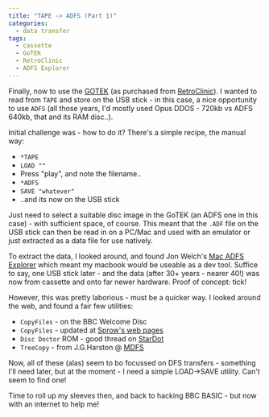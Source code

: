 ```yaml
---
title: "TAPE -> ADFS (Part 1)"
categories:
  - data transfer
tags:
  - cassette
  - GoTEK
  - RetroClinic
  - ADFS Explorer
---
```

Finally, now to use the [GOTEK](http://www.retroclinic.com/docs/GOTEKFloppyDrive.pdf) (as purchased from [RetroClinic](http://www.retroclinic.com)). I wanted to read from `TAPE` and store on the USB stick - in this case, a nice opportunity to use `ADFS` (all those years, I'd mostly used Opus DDOS - 720kb vs ADFS 640kb, that and its RAM disc..).

Initial challenge was - how to do it? There's a simple recipe, the manual way:

- `*TAPE`
- `LOAD ""`
- Press "play", and note the filename..
- `*ADFS`
- `SAVE "whatever"`
- ..and its now on the USB stick

Just need to select a suitable disc image in the GoTEK (an ADFS one in this case) - with sufficient space, of course. This meant that the `.ADF` file on the USB stick can then be read in on a PC/Mac and used with an emulator or just extracted as a data file for use natively.

To extract the data, I looked around, and found Jon Welch's [Mac ADFS Explorer](http://www.g7jjf.com/mac_adfs_explorer.htm) which meant my macbook would be useable as a dev tool. Suffice to say, one USB stick later - and the data (after 30+ years - nearer 40!) was now from cassette and onto far newer hardware. Proof of concept: tick!

However, this was pretty laborious - must be a quicker way. I looked around the web, and found a fair few utilities:
- `CopyFiles` - on the BBC Welcome Disc
- `CopyFiles` - updated at [Sprow's web pages](http://www.sprow.co.uk/bbc/bbcbasic.htm)
- `Disc Doctor` ROM - good thread on [StarDot](https://stardot.org.uk/forums/viewtopic.php?t=3486)
- `TreeCopy` - from J.G.Harston @ [MDFS](https://mdfs.net/Software/FileTools/)

Now, all of these (alas) seem to bo focussed on DFS transfers - something I'll need later, but at the moment - I need a simple LOAD->SAVE utility. Can't seem to find one!

Time to roll up my sleeves then, and back to hacking BBC BASIC - but now with an internet to help me!